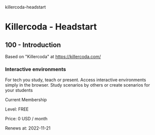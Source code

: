 killercoda-headstart
# Killercoda - Headstart

## 100 - Introduction

Based on "Killercoda" at https://killercoda.com/

### Interactive environments

For tech you study, teach or present. Access interactive environments simply in the browser. Study scenarios by others or create scenarios for your students

Current Membership

Level: FREE

Price: 0 USD / month

Renews at: 2022-11-21
